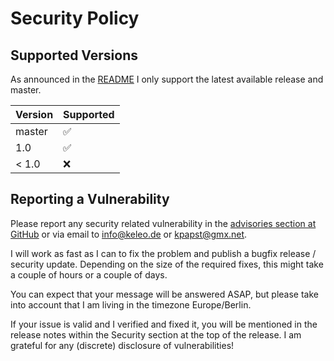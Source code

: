 # Security Policy

## Supported Versions

As announced in the [README](README.md) I only support the latest available release and master.

| Version | Supported          |
| ------- | ------------------ |
| master  | :white_check_mark: |
| 1.0     | :white_check_mark: |
| < 1.0   | :x:                |

## Reporting a Vulnerability

Please report any security related vulnerability in the [advisories section at GitHub](https://github.com/kevinpapst/kimai2/security/advisories) or via email to info@keleo.de or kpapst@gmx.net.

I will work as fast as I can to fix the problem and publish a bugfix release / security update. 
Depending on the size of the required fixes, this might take a couple of hours or a couple of days.

You can expect that your message will be answered ASAP, but please take into account that I am living in the timezone Europe/Berlin. 

If your issue is valid and I verified and fixed it, you will be mentioned in the release notes within the Security section at the top of the release. 
I am grateful for any (discrete) disclosure of vulnerabilities!